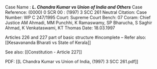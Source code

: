 Case Name : ***L. Chandra Kumar vs Union of India and Others***
Case Reference: (0000) 0 SCR 00 :  (1997) 3 SCC 261
Neutral Citation:
Case Number: WP C 247/1995
Court: Supreme Court
Bench: 07
Coram: Chief Justice AM Ahmadi, MM Punchhi, K Ramaswamy, SP Bharucha, S Saghir Ahmad, K Venkataswami, KT Thomas
Date: 18.03.1997

Articles 226 and 227 part of basic structure #incomplete 
–
Refer also:
[[Kesavananda Bharati vs State of Kerala]]

See also:
[[Constitution - Article 227]] 

PDF:
[[L Chandra Kumar vs Union of India, (1997) 3 SCC 261.pdf]]